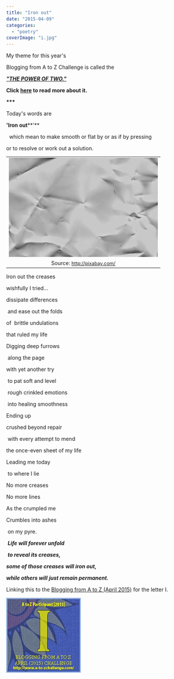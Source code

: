 ```yaml
---
title: "Iron out"
date: "2015-04-09"
categories: 
  - "poetry"
coverImage: "i.jpg"
---
```


My theme for this year's

Blogging from A to Z Challenge is called the

**[_"THE POWER OF TWO."_](http://ifsbutsandsetcs.com/2015/03/22/the-power-of-two/)**

**Click [here](https://www.blogger.com/) to read more about it.**

**\*\*\***

Today's words are

**'Iron out****'**

  which mean to make smooth or flat by or as if by pressing

or to resolve or work out a solution.

<table class="tr-caption-container" style="margin-left: auto; margin-right: auto; text-align: center;" cellspacing="0" cellpadding="0" align="center"><tbody><tr><td style="text-align: center;"><a style="margin-left: auto; margin-right: auto;" href="http://ifsbutsandsetcs.com/wp-content/uploads/2015/04/i-1024x678.jpg"><img src="images/i-1024x678.jpg" width="400" height="265" border="0"></a></td></tr><tr><td class="tr-caption" style="text-align: center;">Source:&nbsp;<a style="font-size: 12.8px;" href="http://pixabay.com/">http://pixabay.com/</a></td></tr></tbody></table>

Iron out the creases

wishfully I tried...

dissipate differences

 and ease out the folds

of  brittle undulations

that ruled my life

Digging deep furrows

 along the page

with yet another try

 to pat soft and level

 rough crinkled emotions

 into healing smoothness

Ending up

crushed beyond repair

 with every attempt to mend

the once-even sheet of my life

Leading me today

 to where I lie

No more creases

No more lines

As the crumpled me

Crumbles into ashes

 on my pyre.

 **_Life will forever unfold_**

 **_to reveal its creases,_** 

**_some of those creases_** **_will iron out,_**

**_while others will_** **_just remain permanent._**

Linking this to the [Blogging from A to Z (April 2015)](http://www.a-to-zchallenge.com/) for the letter I.

[![](images/I.jpg)](http://ifsbutsandsetcs.com/wp-content/uploads/2015/04/I.jpg)
